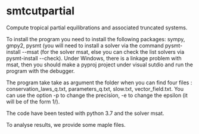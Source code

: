 # smtcutpartial
Compute tropical partial equilibrations and associated truncated systems.

To install the program you need to install the following packages: sympy, gmpy2, pysmt (you will need to install a solver via the command pysmt-install --msat (for the solver msat, else you can check the list solvers via pysmt-install --check). 
Under Windows, there is a linkage problem with msat, then you should make a pyproj project under visual sutdio and run the program with the debugger.

The program take take as argument the folder when you can find four files : conservation_laws_q.txt, parameters_q.txt, slow.txt, vector_field.txt.
You can use the option -p <INTEGER> to change the precision, -e <INTEGER> to change the epsilon (it will be of the form 1/<INTEGER>).
  
The code have been tested with python 3.7 and the solver msat.

To analyse results, we provide some maple files. 
